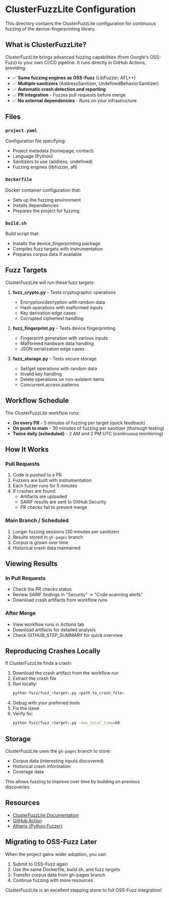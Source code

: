 # ClusterFuzzLite Configuration

This directory contains the ClusterFuzzLite configuration for continuous fuzzing of the device-fingerprinting library.

## What is ClusterFuzzLite?

ClusterFuzzLite brings advanced fuzzing capabilities (from Google's OSS-Fuzz) to your own CI/CD pipeline. It runs directly in GitHub Actions, providing:

- ✅ **Same fuzzing engines as OSS-Fuzz** (LibFuzzer, AFL++)
- ✅ **Multiple sanitizers** (AddressSanitizer, UndefinedBehaviorSanitizer)
- ✅ **Automatic crash detection and reporting**
- ✅ **PR integration** - Fuzzes pull requests before merge
- ✅ **No external dependencies** - Runs on your infrastructure

## Files

### `project.yaml`
Configuration file specifying:
- Project metadata (homepage, contact)
- Language (Python)
- Sanitizers to use (address, undefined)
- Fuzzing engines (libfuzzer, afl)

### `Dockerfile`
Docker container configuration that:
- Sets up the fuzzing environment
- Installs dependencies
- Prepares the project for fuzzing

### `build.sh`
Build script that:
- Installs the device_fingerprinting package
- Compiles fuzz targets with instrumentation
- Prepares corpus data if available

## Fuzz Targets

ClusterFuzzLite will run these fuzz targets:

1. **fuzz_crypto.py** - Tests cryptographic operations
   - Encryption/decryption with random data
   - Hash operations with malformed inputs
   - Key derivation edge cases
   - Corrupted ciphertext handling

2. **fuzz_fingerprint.py** - Tests device fingerprinting
   - Fingerprint generation with various inputs
   - Malformed hardware data handling
   - JSON serialization edge cases

3. **fuzz_storage.py** - Tests secure storage
   - Set/get operations with random data
   - Invalid key handling
   - Delete operations on non-existent items
   - Concurrent access patterns

## Workflow Schedule

The ClusterFuzzLite workflow runs:
- **On every PR** - 5 minutes of fuzzing per target (quick feedback)
- **On push to main** - 30 minutes of fuzzing per sanitizer (thorough testing)
- **Twice daily (scheduled)** - 2 AM and 2 PM UTC (continuous monitoring)

## How It Works

### Pull Requests
1. Code is pushed to a PR
2. Fuzzers are built with instrumentation
3. Each fuzzer runs for 5 minutes
4. If crashes are found:
   - Artifacts are uploaded
   - SARIF results are sent to GitHub Security
   - PR checks fail to prevent merge

### Main Branch / Scheduled
1. Longer fuzzing sessions (30 minutes per sanitizer)
2. Results stored in `gh-pages` branch
3. Corpus is grown over time
4. Historical crash data maintained

## Viewing Results

### In Pull Requests
- Check the PR checks status
- Review SARIF findings in "Security" → "Code scanning alerts"
- Download crash artifacts from workflow runs

### After Merge
- View workflow runs in Actions tab
- Download artifacts for detailed analysis
- Check GITHUB_STEP_SUMMARY for quick overview

## Reproducing Crashes Locally

If ClusterFuzzLite finds a crash:

1. Download the crash artifact from the workflow run
2. Extract the crash file
3. Run locally:
   ```bash
   python fuzz/fuzz_<target>.py <path_to_crash_file>
   ```
4. Debug with your preferred tools
5. Fix the issue
6. Verify fix:
   ```bash
   python fuzz/fuzz_<target>.py -max_total_time=60
   ```

## Storage

ClusterFuzzLite uses the `gh-pages` branch to store:
- Corpus data (interesting inputs discovered)
- Historical crash information
- Coverage data

This allows fuzzing to improve over time by building on previous discoveries.

## Resources

- [ClusterFuzzLite Documentation](https://google.github.io/clusterfuzzlite/)
- [GitHub Action](https://github.com/google/clusterfuzzlite)
- [Atheris (Python Fuzzer)](https://github.com/google/atheris)

## Migrating to OSS-Fuzz Later

When the project gains wider adoption, you can:
1. Submit to OSS-Fuzz again
2. Use the same Dockerfile, build.sh, and fuzz targets
3. Transfer corpus data from gh-pages branch
4. Continue fuzzing with more resources

ClusterFuzzLite is an excellent stepping stone to full OSS-Fuzz integration!
